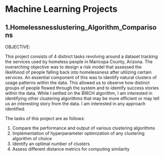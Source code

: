# Machine Learning Projects

## 1.Homelessnesslustering_Algorithm_Comparisons
OBJECTIVE:

This project consists of 4 distinct tasks revolving around a dataset tracking the services used by homeless people in Maricopa County, Arizona. The overarching objective was to design a risk model that assessed the likelihood of people falling back into homelessness after utilizing certain services. An essential component of this was to identify natural clusters of usage patterns within the data. This allowed us to observe how distinct groups of people flowed through the system and to identify success stories within the data. While I settled on the BIRCH algorithm, I am interested in identifying other clustering algorithms that may be more efficient or may tell us an interesting story from the data. I am interested in any approach identified.

The tasks of this project are as follows:

1. Compare the performance and output of various clustering algorithms
2. Implementation of hyperparameter optimization of any clustering algorithm of choice
3. Identify an optimal number of clusters
4. Assess different distance metrics for computing similarity

